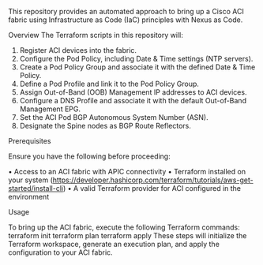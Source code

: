 This repository provides an automated approach to bring up a Cisco ACI fabric using Infrastructure as Code (IaC) principles with Nexus as Code.

Overview
The Terraform scripts in this repository will:
1.	Register ACI devices into the fabric.
2.	Configure the Pod Policy, including Date & Time settings (NTP servers).
3.	Create a Pod Policy Group and associate it with the defined Date & Time Policy.
4.	Define a Pod Profile and link it to the Pod Policy Group.
5.	Assign Out-of-Band (OOB) Management IP addresses to ACI devices.
6.	Configure a DNS Profile and associate it with the default Out-of-Band Management EPG.
7.	Set the ACI Pod BGP Autonomous System Number (ASN).
8.	Designate the Spine nodes as BGP Route Reflectors.
   
Prerequisites

Ensure you have the following before proceeding:

•	Access to an ACI fabric with APIC connectivity
•	Terraform installed on your system (https://developer.hashicorp.com/terraform/tutorials/aws-get-started/install-cli)
•	A valid Terraform provider for ACI configured in the environment

Usage

To bring up the ACI fabric, execute the following Terraform commands:
terraform init
terraform plan
terraform apply
These steps will initialize the Terraform workspace, generate an execution plan, and apply the configuration to your ACI fabric.

